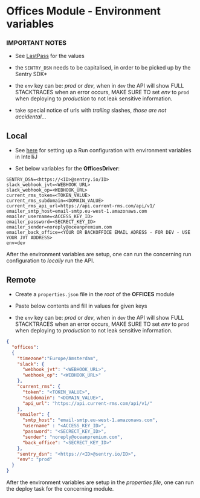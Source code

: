 # Offices Module - Environment variables


### IMPORTANT NOTES 

- See [LastPass](https://lastpass.com) for the values

- the `SENTRY_DSN` needs to be capitalised, in order to be picked up by the Sentry SDK*

- the `env` key can be: _prod_ or _dev_, when in `dev` the API will show FULL STACKTRACES when an error occurs, MAKE SURE TO set _env_ to `prod` when deploying to _production_ to not leak sensitive information.

- take special notice of urls with *trailing* slashes, *those are not accidental*...

## Local 

- See [here](Run%20config%20setup) for setting up a Run configuration with environment variables in IntelliJ

- Set below variables for the **OfficesDriver**:
 
```
SENTRY_DSN=<https://<ID>@sentry.io/ID>
slack_webhook_jvt=<WEBHOOK_URL>
slack_webhook_op=<WEBHOOK_URL>
current_rms_token=<TOKEN_VALUE>
current_rms_subdomain=<DOMAIN_VALUE>
current_rms_api_url=https://api.current-rms.com/api/v1/
emailer_smtp_host=email-smtp.eu-west-1.amazonaws.com
emailer_username=<ACCESS_KEY_ID>
emailer_password=<SECRECT_KEY_ID>
emailer_sender=noreply@oceanpremium.com
emailer_back_office=<YOUR OR BACKOFFICE EMAIL ADRESS - FOR DEV - USE YOUR JVT ADDRESS>
env=dev
```


After the environment variables are setup, one can run the concerning run configuration to _locally_ run the API.


## Remote

- Create a `properties.json` file in the _root_ of the **OFFICES** module

- Paste below contents and fill in values for given keys

- the `env` key can be: _prod_ or _dev_, when in `dev` the API will show FULL STACKTRACES when an error occurs, MAKE SURE TO set _env_ to `prod` when deploying to _production_ to not leak sensitive information.


```json
{
  "offices":
  {
    "timezone":"Europe/Amsterdam",
    "slack": {
      "webhook_jvt": "<WEBHOOK_URL>",
      "webhook_op": "<WEBHOOK_URL>"
    },
    "current_rms": {
      "token": "<TOKEN_VALUE>",
      "subdomain": "<DOMAIN_VALUE>",
      "api_url": "https://api.current-rms.com/api/v1/"
    },
    "emailer": {
      "smtp_host": "email-smtp.eu-west-1.amazonaws.com",
      "username" : "<ACCESS_KEY_ID>",
      "password": "<SECRECT_KEY_ID>",
      "sender": "noreply@oceanpremium.com",
      "back_office": "<SECRECT_KEY_ID>"
    },
    "sentry_dsn": "<https://<ID>@sentry.io/ID>",
    "env": "prod"
  }
}
```

After the environment variables are setup in the _properties file_, one can run the deploy task for the concerning module.
